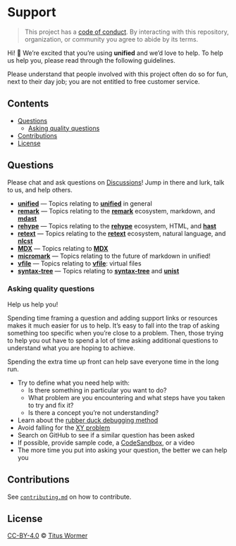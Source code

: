 # Support

> This project has a [code of conduct][coc].
> By interacting with this repository, organization, or community you agree to
> abide by its terms.

Hi!
👋
We’re excited that you’re using **unified** and we’d love to help.
To help us help you, please read through the following guidelines.

Please understand that people involved with this project often do so for fun,
next to their day job; you are not entitled to free customer service.

## Contents

* [Questions](#questions)
  * [Asking quality questions](#asking-quality-questions)
* [Contributions](#contributions)
* [License](#license)

## Questions

Please chat and ask questions on [Discussions][chat]!
Jump in there and lurk, talk to us, and help others.

* [**unified**](https://github.com/unifiedjs/unified/discussions)
  — Topics relating to [**unified**][unified] in general
* [**remark**](https://github.com/remarkjs/remark/discussions)
  — Topics relating to the [**remark**][remark] ecosystem, markdown,
  and [**mdast**][mdast]
* [**rehype**](https://github.com/rehypejs/rehype/discussions)
  — Topics relating to the [**rehype**][rehype] ecosystem, HTML,
  and [**hast**][hast]
* [**retext**](https://github.com/retextjs/retext/discussions)
  — Topics relating to the [**retext**][retext] ecosystem, natural language,
  and [**nlcst**][nlcst]
* [**MDX**](https://github.com/mdx-js/mdx/discussions)
  — Topics relating to [**MDX**][mdx]
* [**micromark**](https://github.com/micromark/micromark/discussions)
  — Topics relating to the future of markdown in unified!
* [**vfile**](https://github.com/vfile/vfile/discussions)
  — Topics relating to [**vfile**][vfile]: virtual files
* [**syntax-tree**](https://github.com/syntax-tree/unist/discussions)
  — Topics relating to [**syntax-tree**][syntax-tree] and [**unist**][unist]

### Asking quality questions

Help us help you!

Spending time framing a question and adding support links or resources makes it
much easier for us to help.
It’s easy to fall into the trap of asking something too specific when you’re
close to a problem.
Then, those trying to help you out have to spend a lot of time asking additional
questions to understand what you are hoping to achieve.

Spending the extra time up front can help save everyone time in the long run.

* Try to define what you need help with:
  * Is there something in particular you want to do?
  * What problem are you encountering and what steps have you taken to try
    and fix it?
  * Is there a concept you’re not understanding?
* Learn about the [rubber duck debugging method][rubberduck]
* Avoid falling for the [XY problem][xy]
* Search on GitHub to see if a similar question has been asked
* If possible, provide sample code, a [CodeSandbox][], or a video
* The more time you put into asking your question, the better we can help you

## Contributions

See [`contributing.md`][contributing] on how to contribute.

## License

[CC-BY-4.0][license] © [Titus Wormer][author]

<!-- Definitions -->

[license]: https://creativecommons.org/licenses/by/4.0/

[author]: https://wooorm.com

[coc]: https://github.com/unifiedjs/.github/blob/main/code-of-conduct.md

[vfile]: https://github.com/vfile

[syntax-tree]: https://github.com/syntax-tree

[unist]: https://github.com/syntax-tree/unist

[mdast]: https://github.com/syntax-tree/mdast

[nlcst]: https://github.com/syntax-tree/nlcst

[hast]: https://github.com/syntax-tree/hast

[unified]: https://github.com/unifiedjs/unified

[remark]: https://github.com/remarkjs/remark

[retext]: https://github.com/unifiedjs/retext

[rehype]: https://github.com/rehypejs/rehype

[mdx]: https://github.com/mdx-js/mdx

[rubberduck]: https://rubberduckdebugging.com

[xy]: https://meta.stackexchange.com/questions/66377/what-is-the-xy-problem/66378#66378

[codesandbox]: https://codesandbox.io

[chat]: https://github.com/unifiedjs/unified/discussions

[contributing]: contributing.md
